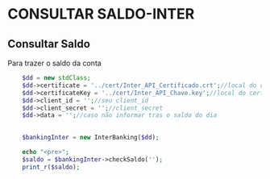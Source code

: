 # CONSULTAR SALDO-INTER

## Consultar Saldo
Para trazer o saldo da conta

```php
    $dd = new stdClass;
    $dd->certificate = '../cert/Inter_API_Certificado.crt';//local do certifiado crt
    $dd->certificateKey = '../cert/Inter_API_Chave.key';//local do certifiado key
    $dd->client_id = '';//seu client_id
    $dd->client_secret = '';//client_secret
    $dd->data = '';//caso não informar tras o saldo do dia

    
    $bankingInter = new InterBanking($dd);

    echo "<pre>";
    $saldo = $bankingInter->checkSaldo('');
    print_r($saldo);
```